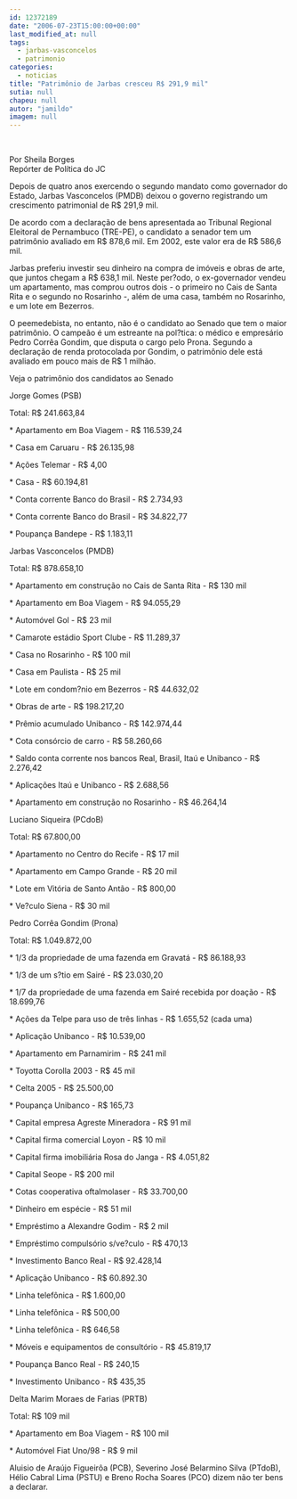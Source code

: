 ```yaml
---
id: 12372189
date: "2006-07-23T15:00:00+00:00"
last_modified_at: null
tags:
  - jarbas-vasconcelos
  - patrimonio
categories:
  - noticias
title: "Patrimônio de Jarbas cresceu R$ 291,9 mil"
sutia: null
chapeu: null
autor: "jamildo"
imagem: null
---
```

<p>&nbsp;</p>
<p>Por Sheila Borges<br />Rep&oacute;rter de Pol&iacute;tica do JC</p>
<p>Depois de quatro anos exercendo o segundo mandato como governador do Estado, Jarbas Vasconcelos (PMDB) deixou o governo registrando um crescimento patrimonial de R$ 291,9 mil.</p>
<p>De acordo com a declara&ccedil;&atilde;o de bens apresentada ao Tribunal Regional Eleitoral de Pernambuco (TRE-PE), o candidato a senador tem um patrim&ocirc;nio avaliado em R$ 878,6 mil. Em 2002, este valor era de R$ 586,6 mil.</p>
<p>Jarbas preferiu investir seu dinheiro na compra de im&oacute;veis e obras de arte, que juntos chegam a R$ 638,1 mil. Neste per?odo, o ex-governador vendeu um apartamento, mas comprou outros dois - o primeiro no Cais de Santa Rita e o segundo no Rosarinho -, al&eacute;m de uma casa, tamb&eacute;m no Rosarinho, e um lote em Bezerros.</p>
<p>O peemedebista, no entanto, n&atilde;o &eacute; o candidato ao Senado que tem o maior patrim&ocirc;nio. O campe&atilde;o &eacute; um estreante na pol?tica: o m&eacute;dico e empres&aacute;rio Pedro Corr&ecirc;a Gondim, que disputa o cargo pelo Prona. Segundo a declara&ccedil;&atilde;o de renda protocolada por Gondim, o patrim&ocirc;nio dele est&aacute; avaliado em pouco mais de R$ 1 milh&atilde;o.</p>
<p>Veja o patrim&ocirc;nio dos candidatos ao Senado</p>
<p>Jorge Gomes (PSB)</p>
<p>Total: R$ 241.663,84</p>
<p>* Apartamento em Boa Viagem - R$ 116.539,24</p>
<p>* Casa em Caruaru - R$ 26.135,98</p>
<p>* A&ccedil;&otilde;es Telemar - R$ 4,00</p>
<p>* Casa - R$ 60.194,81</p>
<p>* Conta corrente Banco do Brasil - R$ 2.734,93</p>
<p>* Conta corrente Banco do Brasil - R$ 34.822,77</p>
<p>* Poupan&ccedil;a Bandepe - R$ 1.183,11</p>
<p>Jarbas Vasconcelos (PMDB)</p>
<p>Total: R$ 878.658,10</p>
<p>* Apartamento em constru&ccedil;&atilde;o no Cais de Santa Rita - R$ 130 mil</p>
<p>* Apartamento em Boa Viagem - R$ 94.055,29</p>
<p>* Autom&oacute;vel Gol - R$ 23 mil</p>
<p>* Camarote est&aacute;dio Sport Clube - R$ 11.289,37</p>
<p>* Casa no Rosarinho - R$ 100 mil</p>
<p>* Casa em Paulista - R$ 25 mil</p>
<p>* Lote em condom?nio em Bezerros - R$ 44.632,02</p>
<p>* Obras de arte - R$ 198.217,20</p>
<p>* Pr&ecirc;mio acumulado Unibanco - R$ 142.974,44</p>
<p>* Cota cons&oacute;rcio de carro - R$ 58.260,66</p>
<p>* Saldo conta corrente nos bancos Real, Brasil, Ita&uacute; e Unibanco - R$ 2.276,42</p>
<p>* Aplica&ccedil;&otilde;es Ita&uacute; e Unibanco - R$ 2.688,56</p>
<p>* Apartamento em constru&ccedil;&atilde;o no Rosarinho - R$ 46.264,14</p>
<p>Luciano Siqueira (PCdoB)</p>
<p>Total: R$ 67.800,00</p>
<p>* Apartamento no Centro do Recife - R$ 17 mil</p>
<p>* Apartamento em Campo Grande - R$ 20 mil</p>
<p>* Lote em Vit&oacute;ria de Santo Ant&atilde;o - R$ 800,00</p>
<p>* Ve?culo Siena - R$ 30 mil</p>
<p>Pedro Corr&ecirc;a Gondim (Prona)</p>
<p>Total: R$ 1.049.872,00</p>
<p>* 1/3 da propriedade de uma fazenda em Gravat&aacute; - R$ 86.188,93</p>
<p>* 1/3 de um s?tio em Sair&eacute; - R$ 23.030,20</p>
<p>* 1/7 da propriedade de uma fazenda em Sair&eacute; recebida por doa&ccedil;&atilde;o - R$ 18.699,76</p>
<p>* A&ccedil;&otilde;es da Telpe para uso de tr&ecirc;s linhas - R$ 1.655,52 (cada uma)</p>
<p>* Aplica&ccedil;&atilde;o Unibanco - R$ 10.539,00</p>
<p>* Apartamento em Parnamirim - R$ 241 mil</p>
<p>* Toyotta Corolla 2003 - R$ 45 mil</p>
<p>* Celta 2005 - R$ 25.500,00</p>
<p>* Poupan&ccedil;a Unibanco - R$ 165,73</p>
<p>* Capital empresa Agreste Mineradora - R$ 91 mil</p>
<p>* Capital firma comercial Loyon - R$ 10 mil</p>
<p>* Capital firma imobili&aacute;ria Rosa do Janga - R$ 4.051,82</p>
<p>* Capital Seope - R$ 200 mil</p>
<p>* Cotas cooperativa oftalmolaser - R$ 33.700,00</p>
<p>* Dinheiro em esp&eacute;cie - R$ 51 mil</p>
<p>* Empr&eacute;stimo a Alexandre Godim - R$ 2 mil</p>
<p>* Empr&eacute;stimo compuls&oacute;rio s/ve?culo - R$ 470,13</p>
<p>* Investimento Banco Real - R$ 92.428,14</p>
<p>* Aplica&ccedil;&atilde;o Unibanco - R$ 60.892.30</p>
<p>* Linha telef&ocirc;nica - R$ 1.600,00</p>
<p>* Linha telef&ocirc;nica - R$ 500,00</p>
<p>* Linha telef&ocirc;nica - R$ 646,58</p>
<p>* M&oacute;veis e equipamentos de consult&oacute;rio - R$ 45.819,17</p>
<p>* Poupan&ccedil;a Banco Real - R$ 240,15</p>
<p>* Investimento Unibanco - R$ 435,35</p>
<p>Delta Marim Moraes de Farias (PRTB)</p>
<p>Total: R$ 109 mil</p>
<p>* Apartamento em Boa Viagem - R$ 100 mil</p>
<p>* Autom&oacute;vel Fiat Uno/98 - R$ 9 mil</p>
<p>Aluisio de Ara&uacute;jo Figueir&ocirc;a (PCB), Severino Jos&eacute; Belarmino Silva (PTdoB), H&eacute;lio Cabral Lima (PSTU) e Breno Rocha Soares (PCO) dizem n&atilde;o ter bens a declarar.</p>

